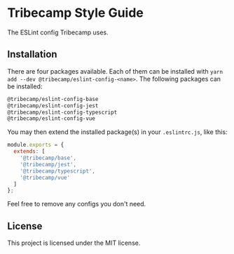 # Tribecamp Style Guide

The ESLint config Tribecamp uses.

## Installation

There are four packages available. Each of them can be installed with `yarn add --dev @tribecamp/eslint-config-<name>`.
The following packages can be installed:

```txt
@tribecamp/eslint-config-base
@tribecamp/eslint-config-jest
@tribecamp/eslint-config-typescript
@tribecamp/eslint-config-vue
```

You may then extend the installed package(s) in your `.eslintrc.js`, like this:

```js
module.exports = {
  extends: [
    '@tribecamp/base',
    '@tribecamp/jest',
    '@tribecamp/typescript',
    '@tribecamp/vue'
  ]
};
```

Feel free to remove any configs you don't need.

## License

This project is licensed under the MIT license.
